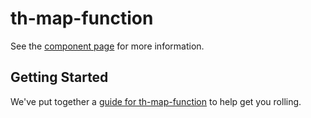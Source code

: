 th-map-function
================

See the [component page](http://sepans.github.io/th-map-function) for more information.

## Getting Started

We've put together a [guide for th-map-function](http://www.polymer-project.org/docs/start/reusableelements.html) to help get you rolling.
